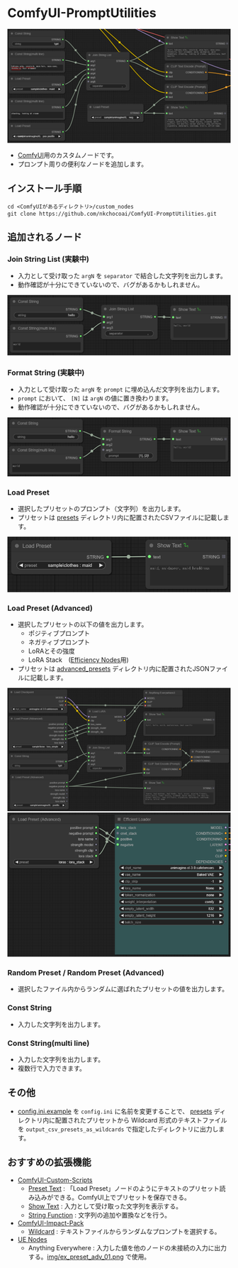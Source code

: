 # ComfyUI-PromptUtilities
![PromptUtilities Preview](preview.png "PromptUtilities Preview")  
- [ComfyUI](https://github.com/comfyanonymous/ComfyUI)用のカスタムノードです。
- プロンプト周りの便利なノードを追加します。

## インストール手順
```
cd <ComfyUIがあるディレクトリ>/custom_nodes
git clone https://github.com/nkchocoai/ComfyUI-PromptUtilities.git
```

## 追加されるノード
### Join String List (実験中)
- 入力として受け取った `argN` を `separator` で結合した文字列を出力します。
- 動作確認が十分にできていないので、バグがあるかもしれません。

![Example Join String List](img/ex_join.png "Example Join String List")  

### Format String (実験中)
- 入力として受け取った `argN` を `prompt` に埋め込んだ文字列を出力します。
- `prompt` において、 `[N]` は `argN` の値に置き換わります。
- 動作確認が十分にできていないので、バグがあるかもしれません。

![Example Format String](img/ex_format.png "Example Format String")  

### Load Preset
- 選択したプリセットのプロンプト（文字列）を出力します。
- プリセットは [presets](presets) ディレクトリ内に配置されたCSVファイルに記載します。

![Example Load Preset](img/ex_preset.png "Example Load Preset")

### Load Preset (Advanced)
- 選択したプリセットの以下の値を出力します。
  - ポジティブプロンプト
  - ネガティブプロンプト
  - LoRAとその強度
  - LoRA Stack　([Efficiency Nodes](https://github.com/jags111/efficiency-nodes-comfyui)用)
- プリセットは [advanced_presets](advanced_presets) ディレクトリ内に配置されたJSONファイルに記載します。

![Example Load Preset Advanced 01](img/ex_preset_adv_01.png "Example Load Preset Advanced 01")
![Example Load Preset Advanced 02](img/ex_preset_adv_02.png "Example Load Preset Advanced 02")

### Random Preset / Random Preset (Advanced)
- 選択したファイル内からランダムに選ばれたプリセットの値を出力します。

### Const String
- 入力した文字列を出力します。

### Const String(multi line)
- 入力した文字列を出力します。
- 複数行で入力できます。

## その他
- [config.ini.example](config.ini.example) を `config.ini` に名前を変更することで、 [presets](presets) ディレクトリ内に配置されたプリセットから Wildcard 形式のテキストファイルを `output_csv_presets_as_wildcards` で指定したディレクトリに出力します。

## おすすめの拡張機能
- [ComfyUI-Custom-Scripts](https://github.com/pythongosssss/ComfyUI-Custom-Scripts)
  - [Preset Text](https://github.com/pythongosssss/ComfyUI-Custom-Scripts?tab=readme-ov-file#preset-text) : 「Load Preset」ノードのようにテキストのプリセット読み込みができる。ComfyUI上でプリセットを保存できる。
  - [Show Text](https://github.com/pythongosssss/ComfyUI-Custom-Scripts?tab=readme-ov-file#show-text) : 入力として受け取った文字列を表示する。
  - [String Function](https://github.com/pythongosssss/ComfyUI-Custom-Scripts?tab=readme-ov-file#string-function) : 文字列の追加や置換などを行う。
- [ComfyUI-Impact-Pack](https://github.com/ltdrdata/ComfyUI-Impact-Pack)
  - [Wildcard](https://github.com/ltdrdata/ComfyUI-extension-tutorials/blob/Main/ComfyUI-Impact-Pack/tutorial/ImpactWildcard.md) : テキストファイルからランダムなプロンプトを選択する。
- [UE Nodes](https://github.com/chrisgoringe/cg-use-everywhere)
  - Anything Everywhere : 入力した値を他のノードの未接続の入力に出力する。[img/ex_preset_adv_01.png](img/ex_preset_adv_01.png) で使用。